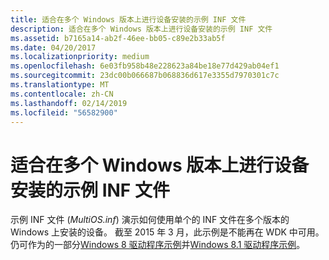 ```yaml
---
title: 适合在多个 Windows 版本上进行设备安装的示例 INF 文件
description: 适合在多个 Windows 版本上进行设备安装的示例 INF 文件
ms.assetid: b7165a14-ab2f-46ee-bb05-c89e2b33ab5f
ms.date: 04/20/2017
ms.localizationpriority: medium
ms.openlocfilehash: 6e03fb958b48e228623a84be18e77d429ab04ef1
ms.sourcegitcommit: 23dc00b066687b068836d617e3355d7970301c7c
ms.translationtype: MT
ms.contentlocale: zh-CN
ms.lasthandoff: 02/14/2019
ms.locfileid: "56582900"
---
```

# <a name="sample-inf-file-for-device-installation-on-multiple-versions-of-windows"></a>适合在多个 Windows 版本上进行设备安装的示例 INF 文件


示例 INF 文件 (*MultiOS.inf*) 演示如何使用单个的 INF 文件在多个版本的 Windows 上安装的设备。 截至 2015 年 3 月，此示例是不能再在 WDK 中可用。  仍可作为的一部分[Windows 8 驱动程序示例](https://go.microsoft.com/fwlink/p/?LinkId=616509)并[Windows 8.1 驱动程序示例](https://go.microsoft.com/fwlink/p/?LinkId=618052)。


 

 





